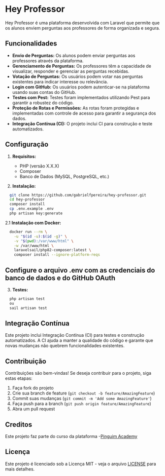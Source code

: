 # Hey Professor

Hey Professor é uma plataforma desenvolvida com Laravel que permite que os alunos enviem perguntas aos professores de forma organizada e segura.

## Funcionalidades

- **Envio de Perguntas:** Os alunos podem enviar perguntas aos professores através da plataforma.
- **Gerenciamento de Perguntas:** Os professores têm a capacidade de visualizar, responder e gerenciar as perguntas recebidas.
- **Votação de Perguntas:** Os usuários podem votar nas perguntas existentes para indicar interesse ou relevância.
- **Login com GitHub:** Os usuários podem autenticar-se na plataforma usando suas contas do GitHub.
- **Testes com Pest:** Testes foram implementados utilizando Pest para garantir a robustez do código.
- **Proteção de Rotas e Permissões:** As rotas foram protegidas e implementadas com controle de acesso para garantir a segurança dos dados.
- **Integração Contínua (CI):** O projeto inclui CI para construção e teste automatizados.

## Configuração

1. **Requisitos:**
   - PHP (versão X.X.X)
   - Composer
   - Banco de Dados (MySQL, PostgreSQL, etc.)

2. **Instalação:**

```bash
  git clone https://github.com/gabrielfpereira/hey-professor.git
  cd hey-professor
  composer install
  cp .env.example .env
  php artisan key:generate
```

2.1 **Instalação com Docker:**

```bash
  docker run --rm \
    -u "$(id -u):$(id -g)" \
    -v "$(pwd):/var/www/html" \
    -w /var/www/html \
    laravelsail/php82-composer:latest \
    composer install --ignore-platform-reqs
```

## Configure o arquivo .env com as credenciais do banco de dados e do GitHub OAuth ##


3. **Testes:**

```bash
  php artisan test
  ou
  sail artisan test
```


## Integração Contínua

Este projeto inclui Integração Contínua (CI) para testes e construção automatizados. A CI ajuda a manter a qualidade do código e garante que novas mudanças não quebrem funcionalidades existentes.

## Contribuição

Contribuições são bem-vindas! Se deseja contribuir para o projeto, siga estas etapas:

1. Faça fork do projeto
2. Crie sua branch de feature (`git checkout -b feature/AmazingFeature`)
3. Commit suas mudanças (`git commit -m 'Add some AmazingFeature'`)
4. Faça push para a branch (`git push origin feature/AmazingFeature`)
5. Abra um pull request

## Creditos
Este projeto faz parte do curso da plataforma -[Pinguim Academy](https://pinguim.academy)

## Licença

Este projeto é licenciado sob a Licença MIT - veja o arquivo [LICENSE](LICENSE) para mais detalhes.
